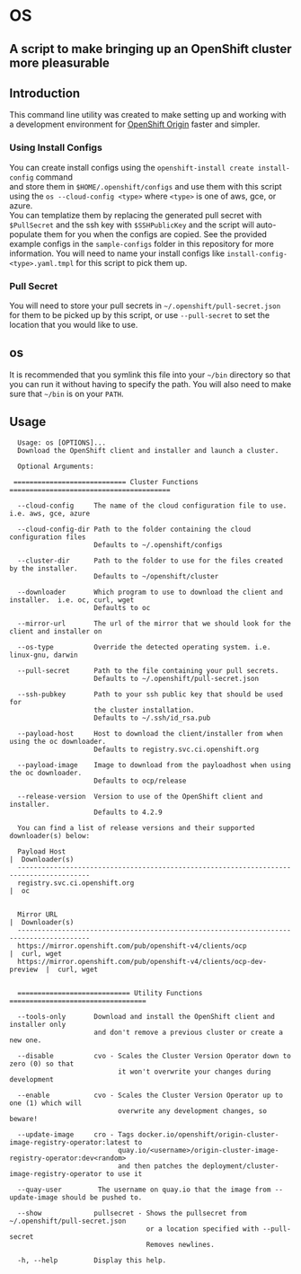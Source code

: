 # OS

## A script to make bringing up an OpenShift cluster more pleasurable

## Introduction

This command line utility was created to make setting up and working
with a development environment for [OpenShift Origin](https://openshift.org) faster and simpler.

### Using Install Configs
You can create install configs using the `openshift-install create install-config` command  
and store them in `$HOME/.openshift/configs` and use them with this script using the `os --cloud-config <type>` where `<type>` is one of aws, gce, or azure.  
You can templatize them by replacing the generated pull secret with `$PullSecret` and the ssh key with `$SSHPublicKey`
and the script will auto-populate them for you when the configs are copied. See the provided example configs in the `sample-configs`
folder in this repository for more information.
You will need to name your install configs like `install-config-<type>.yaml.tmpl` for this script to pick them up.

### Pull Secret
You will need to store your pull secrets in `~/.openshift/pull-secret.json` for them to be picked up by this script, or use
`--pull-secret` to set the location that you would like to use.

## os
It is recommended that you symlink this file into your `~/bin` directory
so that you can run it without having to specify the path.  You will also
need to make sure that `~/bin` is on your `PATH`.



## Usage
```
  Usage: os [OPTIONS]...
  Download the OpenShift client and installer and launch a cluster.

  Optional Arguments:

 ============================ Cluster Functions ========================================

  --cloud-config     The name of the cloud configuration file to use. i.e. aws, gce, azure

  --cloud-config-dir Path to the folder containing the cloud configuration files
                     Defaults to ~/.openshift/configs

  --cluster-dir      Path to the folder to use for the files created by the installer.
                     Defaults to ~/openshift/cluster

  --downloader       Which program to use to download the client and installer.  i.e. oc, curl, wget
                     Defaults to oc

  --mirror-url       The url of the mirror that we should look for the client and installer on

  --os-type          Override the detected operating system. i.e. linux-gnu, darwin

  --pull-secret      Path to the file containing your pull secrets.  
                     Defaults to ~/.openshift/pull-secret.json

  --ssh-pubkey       Path to your ssh public key that should be used for
                     the cluster installation.
                     Defaults to ~/.ssh/id_rsa.pub                     

  --payload-host     Host to download the client/installer from when using the oc downloader.
                     Defaults to registry.svc.ci.openshift.org

  --payload-image    Image to download from the payloadhost when using the oc downloader.
                     Defaults to ocp/release

  --release-version  Version to use of the OpenShift client and installer.
                     Defaults to 4.2.9

  You can find a list of release versions and their supported downloader(s) below:

  Payload Host                                                           |  Downloader(s)
  ----------------------------------------------------------------------------------------
  registry.svc.ci.openshift.org                                          |  oc


  Mirror URL                                                             |  Downloader(s)
  ----------------------------------------------------------------------------------------
  https://mirror.openshift.com/pub/openshift-v4/clients/ocp              |  curl, wget
  https://mirror.openshift.com/pub/openshift-v4/clients/ocp-dev-preview  |  curl, wget


  ============================ Utility Functions ==================================

  --tools-only       Download and install the OpenShift client and installer only
                     and don't remove a previous cluster or create a new one.

  --disable          cvo - Scales the Cluster Version Operator down to zero (0) so that
                           it won't overwrite your changes during development

  --enable           cvo - Scales the Cluster Version Operator up to one (1) which will
                           overwrite any development changes, so beware!  

  --update-image     cro - Tags docker.io/openshift/origin-cluster-image-registry-operator:latest to 
                           quay.io/<username>/origin-cluster-image-registry-operator:dev<random>
                           and then patches the deployment/cluster-image-registry-operator to use it   

  --quay-user         The username on quay.io that the image from --update-image should be pushed to.                    
   
  --show             pullsecret - Shows the pullsecret from ~/.openshift/pull-secret.json
                                  or a location specified with --pull-secret
                                  Removes newlines.                                  

  -h, --help         Display this help.


```
